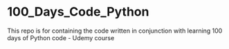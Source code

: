 # 100_Days_Code_Python
This repo is for containing the code written in conjunction with learning 100 days of Python code - Udemy course
